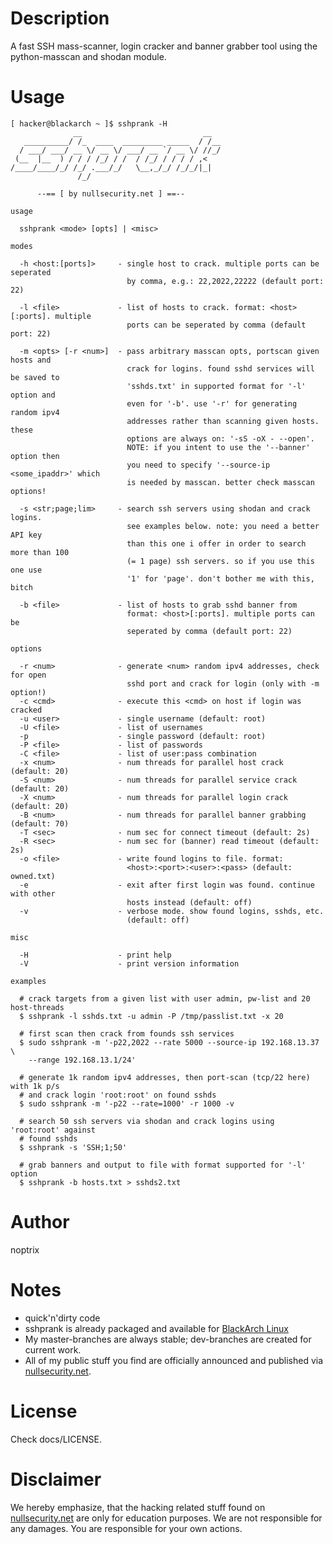 # Description

A fast SSH mass-scanner, login cracker and banner grabber tool using the
python-masscan and shodan module.

# Usage

```
[ hacker@blackarch ~ ]$ sshprank -H
              __                           __
   __________/ /_  ____  _________ _____  / /__
  / ___/ ___/ __ \/ __ \/ ___/ __ `/ __ \/ //_/
 (__  |__  ) / / / /_/ / /  / /_/ / / / / ,<
/____/____/_/ /_/ .___/_/   \__,_/_/ /_/_/|_|
               /_/

      --== [ by nullsecurity.net ] ==--

usage

  sshprank <mode> [opts] | <misc>

modes

  -h <host:[ports]>     - single host to crack. multiple ports can be seperated
                          by comma, e.g.: 22,2022,22222 (default port: 22)

  -l <file>             - list of hosts to crack. format: <host>[:ports]. multiple
                          ports can be seperated by comma (default port: 22)

  -m <opts> [-r <num>]  - pass arbitrary masscan opts, portscan given hosts and
                          crack for logins. found sshd services will be saved to
                          'sshds.txt' in supported format for '-l' option and
                          even for '-b'. use '-r' for generating random ipv4
                          addresses rather than scanning given hosts. these
                          options are always on: '-sS -oX - --open'.
                          NOTE: if you intent to use the '--banner' option then
                          you need to specify '--source-ip <some_ipaddr>' which
                          is needed by masscan. better check masscan options!

  -s <str;page;lim>     - search ssh servers using shodan and crack logins.
                          see examples below. note: you need a better API key
                          than this one i offer in order to search more than 100
                          (= 1 page) ssh servers. so if you use this one use
                          '1' for 'page'. don't bother me with this, bitch

  -b <file>             - list of hosts to grab sshd banner from
                          format: <host>[:ports]. multiple ports can be
                          seperated by comma (default port: 22)

options

  -r <num>              - generate <num> random ipv4 addresses, check for open
                          sshd port and crack for login (only with -m option!)
  -c <cmd>              - execute this <cmd> on host if login was cracked
  -u <user>             - single username (default: root)
  -U <file>             - list of usernames
  -p                    - single password (default: root)
  -P <file>             - list of passwords
  -C <file>             - list of user:pass combination
  -x <num>              - num threads for parallel host crack (default: 20)
  -S <num>              - num threads for parallel service crack (default: 20)
  -X <num>              - num threads for parallel login crack (default: 20)
  -B <num>              - num threads for parallel banner grabbing (default: 70)
  -T <sec>              - num sec for connect timeout (default: 2s)
  -R <sec>              - num sec for (banner) read timeout (default: 2s)
  -o <file>             - write found logins to file. format:
                          <host>:<port>:<user>:<pass> (default: owned.txt)
  -e                    - exit after first login was found. continue with other
                          hosts instead (default: off)
  -v                    - verbose mode. show found logins, sshds, etc.
                          (default: off)

misc

  -H                    - print help
  -V                    - print version information

examples

  # crack targets from a given list with user admin, pw-list and 20 host-threads
  $ sshprank -l sshds.txt -u admin -P /tmp/passlist.txt -x 20

  # first scan then crack from founds ssh services
  $ sudo sshprank -m '-p22,2022 --rate 5000 --source-ip 192.168.13.37 \
    --range 192.168.13.1/24'

  # generate 1k random ipv4 addresses, then port-scan (tcp/22 here) with 1k p/s
  # and crack login 'root:root' on found sshds
  $ sudo sshprank -m '-p22 --rate=1000' -r 1000 -v

  # search 50 ssh servers via shodan and crack logins using 'root:root' against
  # found sshds
  $ sshprank -s 'SSH;1;50'

  # grab banners and output to file with format supported for '-l' option
  $ sshprank -b hosts.txt > sshds2.txt
```

# Author

noptrix

# Notes

- quick'n'dirty code
- sshprank is already packaged and available for [BlackArch Linux](https://www.blackarch.org/)
- My master-branches are always stable; dev-branches are created for current work.
- All of my public stuff you find are officially announced and published via [nullsecurity.net](https://www.nullsecurity.net).

# License

Check docs/LICENSE.

# Disclaimer
We hereby emphasize, that the hacking related stuff found on
[nullsecurity.net](http://nullsecurity.net/) are only for education purposes.
We are not responsible for any damages. You are responsible for your own
actions.

